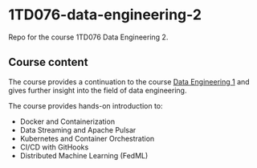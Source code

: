 # 1TD076-data-engineering-2
Repo for the course 1TD076 Data Engineering 2.

## Course content
The course provides a continuation to the course [Data Engineering 1](https://github.com/alexandersundquist/1TD169-Data-Engineering-1) and gives further insight into the field of data engineering.

The course provides hands-on introduction to:
- Docker and Containerization
- Data Streaming and Apache Pulsar
- Kubernetes and Container Orchestration
- CI/CD with GitHooks
- Distributed Machine Learning (FedML)
